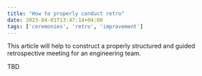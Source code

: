 ```yaml
---
title: "How to properly conduct retro"
date: 2023-04-01T13:47:14+04:00
tags: ['ceremonies', 'retro', 'improvement']
---
```


This article will help to construct a properly structured and guided retrospective meeting for an engineering team.

TBD
